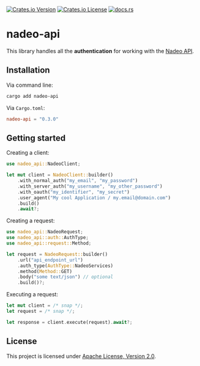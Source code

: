 [![Crates.io Version](https://img.shields.io/crates/v/nadeo-api)](https://crates.io/crates/nadeo-api)
[![Crates.io License](https://img.shields.io/crates/l/nadeo-api)](https://github.com/TgZ39/nadeo-api/blob/master/LICENSE)
[![docs.rs](https://img.shields.io/docsrs/nadeo-api)](https://docs.rs/nadeo-api/)

# nadeo-api

This library handles all the **authentication** for working with the [Nadeo API](https://webservices.openplanet.dev/).

## Installation

Via command line:

```sh
cargo add nadeo-api
```

Via `Cargo.toml`:

```toml
nadeo-api = "0.3.0"
```
## Getting started

Creating a client:

```rust
use nadeo_api::NadeoClient;

let mut client = NadeoClient::builder()
    .with_normal_auth("my_email", "my_password")
    .with_server_auth("my_username", "my_other_password")
    .with_oauth("my_identifier", "my_secret")
    .user_agent("My cool Application / my.email@domain.com")
    .build()
    .await?;
```

Creating a request:

```rust
use nadeo_api::NadeoRequest;
use nadeo_api::auth::AuthType;
use nadeo_api::request::Method;

let request = NadeoRequest::builder()
    .url("api_endpoint_url")
    .auth_type(AuthType::NadeoServices)
    .method(Method::GET)
    .body("some text/json") // optional
    .build()?;
```

Executing a request:

```rust
let mut client = /* snap */;
let request = /* snap */;

let response = client.execute(request).await?;
```


## License

This project is licensed under [Apache License, Version 2.0](https://www.apache.org/licenses/LICENSE-2.0).


